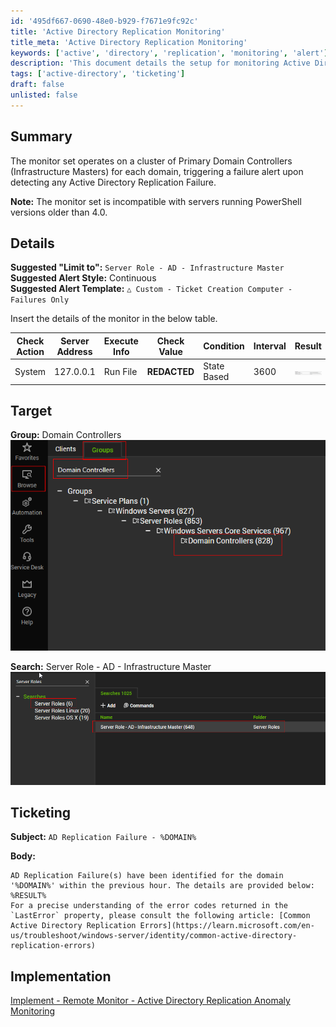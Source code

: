 ```yaml
---
id: '495df667-0690-48e0-b929-f7671e9fc92c'
title: 'Active Directory Replication Monitoring'
title_meta: 'Active Directory Replication Monitoring'
keywords: ['active', 'directory', 'replication', 'monitoring', 'alert']
description: 'This document details the setup for monitoring Active Directory Replication Failures on Primary Domain Controllers, including alert configurations and ticketing information for incidents detected within the domain.'
tags: ['active-directory', 'ticketing']
draft: false
unlisted: false
---
```

## Summary

The monitor set operates on a cluster of Primary Domain Controllers (Infrastructure Masters) for each domain, triggering a failure alert upon detecting any Active Directory Replication Failure.

**Note:** The monitor set is incompatible with servers running PowerShell versions older than 4.0.

## Details

**Suggested "Limit to":** `Server Role - AD - Infrastructure Master`  
**Suggested Alert Style:** Continuous  
**Suggested Alert Template:** `△ Custom - Ticket Creation Computer - Failures Only`

Insert the details of the monitor in the below table.

| Check Action | Server Address | Execute Info | Check Value | Condition     | Interval | Result |
|--------------|----------------|---------------|-------------|---------------|----------|--------|
| System       | 127.0.0.1     | Run File      | **REDACTED**| State Based    | 3600     | ![Result](../../../static/img/RSM---Active-Directory--Active-Directory-Replication-Anomaly-Monitoring/image_1.png) |

## Target

**Group:** Domain Controllers  
![Group Image](../../../static/img/RSM---Active-Directory--Active-Directory-Replication-Anomaly-Monitoring/image_2.png)  

**Search:** Server Role - AD - Infrastructure Master  
![Search Image](../../../static/img/RSM---Active-Directory--Active-Directory-Replication-Anomaly-Monitoring/image_3.png)  

## Ticketing

**Subject:** `AD Replication Failure - %DOMAIN%`

**Body:**  
```
AD Replication Failure(s) have been identified for the domain '%DOMAIN%' within the previous hour. The details are provided below:
%RESULT%
For a precise understanding of the error codes returned in the `LastError` property, please consult the following article: [Common Active Directory Replication Errors](https://learn.microsoft.com/en-us/troubleshoot/windows-server/identity/common-active-directory-replication-errors)
```

## Implementation

[Implement - Remote Monitor - Active Directory Replication Anomaly Monitoring](<./Active Directory Replication Anomaly Monitoring.md>)













